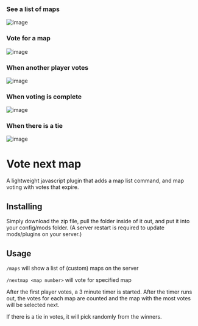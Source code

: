 ### See a list of maps
![image](https://user-images.githubusercontent.com/43156510/186551454-a581b99f-c04f-4ad4-b764-dba0de149b01.png)

### Vote for a map
![image](https://user-images.githubusercontent.com/43156510/186552101-cf190b0b-6921-4150-be24-534ccbd4930e.png)

### When another player votes
![image](https://user-images.githubusercontent.com/43156510/186552912-f18fa36d-88d8-42ba-a91c-07285fa12425.png)

### When voting is complete
![image](https://user-images.githubusercontent.com/43156510/186552493-c49b6d29-e37c-4253-a317-0dda00bb2a43.png)

### When there is a tie
![image](https://user-images.githubusercontent.com/43156510/186553310-cde29a6d-1234-4be4-8c30-e721b12bbdb0.png)




# Vote next map

A lightweight javascript plugin that adds a map list command, and map voting with votes that expire.

## Installing

Simply download the zip file, pull the folder inside of it out, and put it into your config/mods folder.
(A server restart is required to update mods/plugins on your server.)

## Usage

`/maps` will show a list of (custom) maps on the server

`/nextmap <map number>` will vote for specified map

After the first player votes, a 3 minute timer is started. After the timer runs out, the votes for each map are counted and the map with the most votes will be selected next.

If there is a tie in votes, it will pick randomly from the winners.

